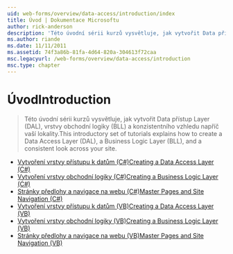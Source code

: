 ```yaml
---
uid: web-forms/overview/data-access/introduction/index
title: Úvod | Dokumentace Microsoftu
author: rick-anderson
description: 'Této úvodní sérii kurzů vysvětluje, jak vytvořit Data přístup Layer (DAL), vrstvy obchodní logiky (BLL) a konzistentního vzhledu napříč vaší lokality.'
ms.author: riande
ms.date: 11/11/2011
ms.assetid: 74f3a86b-81fa-4d64-820a-304613f72caa
msc.legacyurl: /web-forms/overview/data-access/introduction
msc.type: chapter
---
```

<a name="introduction"></a><span data-ttu-id="2611e-103">Úvod</span><span class="sxs-lookup"><span data-stu-id="2611e-103">Introduction</span></span>
====================
> <span data-ttu-id="2611e-104">Této úvodní sérii kurzů vysvětluje, jak vytvořit Data přístup Layer (DAL), vrstvy obchodní logiky (BLL) a konzistentního vzhledu napříč vaší lokality.</span><span class="sxs-lookup"><span data-stu-id="2611e-104">This introductory set of tutorials explains how to create a Data Access Layer (DAL), a Business Logic Layer (BLL), and a consistent look across your site.</span></span>


- [<span data-ttu-id="2611e-105">Vytvoření vrstvy přístupu k datům (C#)</span><span class="sxs-lookup"><span data-stu-id="2611e-105">Creating a Data Access Layer (C#)</span></span>](creating-a-data-access-layer-cs.md)
- [<span data-ttu-id="2611e-106">Vytvoření vrstvy obchodní logiky (C#)</span><span class="sxs-lookup"><span data-stu-id="2611e-106">Creating a Business Logic Layer (C#)</span></span>](creating-a-business-logic-layer-cs.md)
- [<span data-ttu-id="2611e-107">Stránky předlohy a navigace na webu (C#)</span><span class="sxs-lookup"><span data-stu-id="2611e-107">Master Pages and Site Navigation (C#)</span></span>](master-pages-and-site-navigation-cs.md)
- [<span data-ttu-id="2611e-108">Vytvoření vrstvy přístupu k datům (VB)</span><span class="sxs-lookup"><span data-stu-id="2611e-108">Creating a Data Access Layer (VB)</span></span>](creating-a-data-access-layer-vb.md)
- [<span data-ttu-id="2611e-109">Vytvoření vrstvy obchodní logiky (VB)</span><span class="sxs-lookup"><span data-stu-id="2611e-109">Creating a Business Logic Layer (VB)</span></span>](creating-a-business-logic-layer-vb.md)
- [<span data-ttu-id="2611e-110">Stránky předlohy a navigace na webu (VB)</span><span class="sxs-lookup"><span data-stu-id="2611e-110">Master Pages and Site Navigation (VB)</span></span>](master-pages-and-site-navigation-vb.md)
